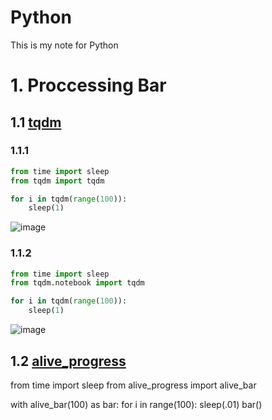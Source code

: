 # Python
This is my note for Python


# 1. Proccessing Bar
## 1.1 [tqdm](https://github.com/tqdm/tqdm)
### 1.1.1
```python
from time import sleep
from tqdm import tqdm

for i in tqdm(range(100)):
    sleep(1)
```
![image](https://user-images.githubusercontent.com/42170045/126926960-b69c2cf3-094f-47bd-a19f-0eb7f9464d78.png)

### 1.1.2
```python
from time import sleep
from tqdm.notebook import tqdm

for i in tqdm(range(100)):
    sleep(1)
```
![image](https://user-images.githubusercontent.com/42170045/126926975-7854c192-750a-49e5-bbc4-ad9e1e2bb34c.png)

## 1.2 [alive_progress](https://github.com/rsalmei/alive-progress)
from time import sleep
from alive_progress import alive_bar

with alive_bar(100) as bar:
    for i in range(100):
        sleep(.01)
        bar()
